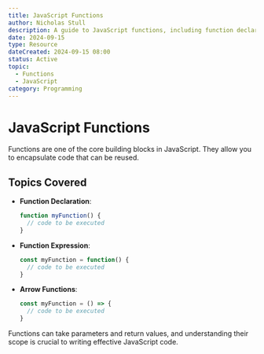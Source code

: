 ```yaml
---
title: JavaScript Functions
author: Nicholas Stull
description: A guide to JavaScript functions, including function declarations and expressions.
date: 2024-09-15
type: Resource
dateCreated: 2024-09-15 08:00
status: Active
topic:
  - Functions
  - JavaScript
category: Programming
---
```


# JavaScript Functions

Functions are one of the core building blocks in JavaScript. They allow you to encapsulate code that can be reused.

## Topics Covered

- **Function Declaration**: 
  ```javascript
  function myFunction() {
    // code to be executed
  }
  ```
- **Function Expression**:
  ```javascript
  const myFunction = function() {
    // code to be executed
  }
  ```
- **Arrow Functions**:
  ```javascript
  const myFunction = () => {
    // code to be executed
  }
  ```

Functions can take parameters and return values, and understanding their scope is crucial to writing effective JavaScript code.
